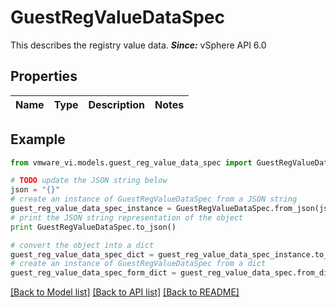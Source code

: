 # GuestRegValueDataSpec

This describes the registry value data.  ***Since:*** vSphere API 6.0 

## Properties
Name | Type | Description | Notes
------------ | ------------- | ------------- | -------------

## Example

```python
from vmware_vi.models.guest_reg_value_data_spec import GuestRegValueDataSpec

# TODO update the JSON string below
json = "{}"
# create an instance of GuestRegValueDataSpec from a JSON string
guest_reg_value_data_spec_instance = GuestRegValueDataSpec.from_json(json)
# print the JSON string representation of the object
print GuestRegValueDataSpec.to_json()

# convert the object into a dict
guest_reg_value_data_spec_dict = guest_reg_value_data_spec_instance.to_dict()
# create an instance of GuestRegValueDataSpec from a dict
guest_reg_value_data_spec_form_dict = guest_reg_value_data_spec.from_dict(guest_reg_value_data_spec_dict)
```
[[Back to Model list]](../README.md#documentation-for-models) [[Back to API list]](../README.md#documentation-for-api-endpoints) [[Back to README]](../README.md)


